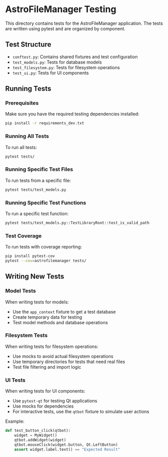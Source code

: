 # AstroFileManager Testing

This directory contains tests for the AstroFileManager application. The tests are written using pytest and are organized by component.

## Test Structure

- `conftest.py`: Contains shared fixtures and test configuration
- `test_models.py`: Tests for database models
- `test_filesystem.py`: Tests for filesystem operations
- `test_ui.py`: Tests for UI components

## Running Tests

### Prerequisites

Make sure you have the required testing dependencies installed:

```bash
pip install -r requirements_dev.txt
```

### Running All Tests

To run all tests:

```bash
pytest tests/
```

### Running Specific Test Files

To run tests from a specific file:

```bash
pytest tests/test_models.py
```

### Running Specific Test Functions

To run a specific test function:

```bash
pytest tests/test_models.py::TestLibraryRoot::test_is_valid_path
```

### Test Coverage

To run tests with coverage reporting:

```bash
pip install pytest-cov
pytest --cov=astrofilemanager tests/
```

## Writing New Tests

### Model Tests

When writing tests for models:
- Use the `app_context` fixture to get a test database
- Create temporary data for testing
- Test model methods and database operations

### Filesystem Tests

When writing tests for filesystem operations:
- Use mocks to avoid actual filesystem operations
- Use temporary directories for tests that need real files
- Test file filtering and import logic

### UI Tests

When writing tests for UI components:
- Use `pytest-qt` for testing Qt applications
- Use mocks for dependencies
- For interactive tests, use the `qtbot` fixture to simulate user actions

Example:
```python
def test_button_click(qtbot):
    widget = MyWidget()
    qtbot.addWidget(widget)
    qtbot.mouseClick(widget.button, Qt.LeftButton)
    assert widget.label.text() == "Expected Result"
```
